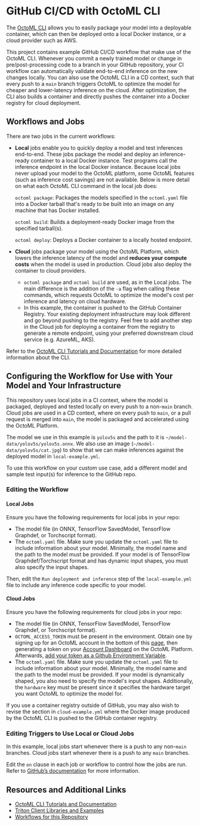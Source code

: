 # GitHub CI/CD with OctoML CLI

The [OctoML CLI](https://try.octoml.ai/cli) allows you to easily package your model into a
deployable container, which can then be deployed onto a local Docker instance, or a cloud
provider such as AWS.

This project contains example GitHub CI/CD workflow that make use of the OctoML CLI. 
Whenever you commit a newly trained model or change in pre/post-processing code to a branch
in your GitHub repository, your CI workflow can automatically validate end-to-end inference 
on the new changes locally. You can also use the OctoML CLI in a CD context, such that every
push to a `main` branch triggers OctoML to optimize the model for cheaper and lower-latency
inference on the cloud. After optimization, the CLI also builds a container and directly 
pushes the container into a Docker registry for cloud deployment.

## Workflows and Jobs

There are two jobs in the current workflows:
- **Local** jobs enable you to quickly deploy a model and test inferences end-to-end.
  These jobs package the model and deploy an inference-ready container to a local 
  Docker instance. Test programs call the inference 
  endpoint in the local Docker instance. Because local jobs never upload your model to the
  OctoML platform, some OctoML features (such as inference cost savings) are not available.
  Below is more detail on what each OctoML CLI command in the local job does:
  
  `octoml package`: Packages the models specified in the `octoml.yaml` file into a 
  Docker tarball that's ready to be built into an image on any machine that has Docker installed. 

  `octoml build`: Builds a deployment-ready Docker image from the specified tarball(s). 

  `octoml deploy`: Deploys a Docker container to a locally hosted endpoint.

- **Cloud** jobs package your model using the OctoML Platform, which lowers the inference
  latency of the model and **reduces your compute costs** when the model is used in 
  production. Cloud jobs also deploy the container to cloud providers.

  - `octoml package` and `octoml build` are used, as in the Local jobs. The main difference is the 
    addition of the `-a` flag when calling these commands, which requests OctoML
    to optimize the model's cost per inference and latency on cloud hardware.
  - In this example, the container is pushed to the GitHub Container Registry. Your existing deployment 
    infrastructure may look different and go beyond pushing to the registry. Feel free to add another 
    step in the Cloud job for deploying a container from the registry to generate a remote endpoint,
    using your preferred downstream cloud service (e.g. AzureML, AKS).
 
Refer to the [OctoML CLI Tutorials and Documentation](https://github.com/octoml/octoml-cli-tutorials)
for more detailed information about the CLI.

## Configuring the Workflow for Use with Your Model and Your Infrastructure

This repository uses local jobs in a CI context, where the model is packaged, deployed and
tested locally on every push to a non-`main` branch. Cloud jobs are used in a CD context,
where on every push to `main`, or a pull request is merged into `main`, the model is
packaged and accelerated using the OctoML Platform.

The model we use in this example is `yolov5s` and the path to it is 
`~/model-data/yolov5s/yolov5s.onnx`. We also use an image (`~/model-data/yolov5s/cat.jpg`)
to show that we can make inferences against the deployed model in `local-example.yml`.

To use this workflow on your custom use case, add a different model and sample test input(s)
for inference to the GitHub repo.

### Editing the Workflow

#### Local Jobs

Ensure you have the following requirements for local jobs in your repo:

- The model file (in ONNX, TensorFlow SavedModel, TensorFlow Graphdef, or Torchscript format).
- The `octoml.yaml` file. Make sure you update the `octoml.yaml` file to include information about your model.
Minimally, the model name and the path to the model must be provided. If your model is of TensorFlow Graphdef/Torchscript
format and has dynamic input shapes, you must also specify the input shapes.

Then, edit the `Run deployment and inference` step of the `local-example.yml` file to include any 
inference code specific to your model.

#### Cloud Jobs

Ensure you have the following requirements for cloud jobs in your repo:

- The model file (in ONNX, TensorFlow SavedModel, TensorFlow Graphdef, or Torchscript format).
- `OCTOML_ACCESS_TOKEN` must be present in the environment. Obtain one by 
  signing up for an OctoML account in the bottom of this [page](https://try.octoml.ai/cli/), then
  generating a token on your [Account Dashboard](https://app.octoml.ai/account/settings) on the OctoML Platform.
  Afterwards, [add your token as a Github Environment Variable](https://docs.github.com/en/actions/learn-github-actions/variables#creating-configuration-variables-for-a-repository).
- The `octoml.yaml` file. Make sure you update the `octoml.yaml` file to include information about your model.
  Minimally, the model name and the path to the model must be provided. If your model is dynamically shaped,
  you also need to specify the model's input shapes. Additionally, the `hardware` key must be 
  present since it specifies the hardware target you want OctoML to optimize the model for.

If you use a container registry outside of GitHub, you may also wish to revise the section in `cloud-example.yml`
where the Docker image produced by the OctoML CLI is pushed to the GitHub container registry.

### Editing Triggers to Use Local or Cloud Jobs

In this example, local jobs start whenever there is a push to any non-`main` branches.
Cloud jobs start whenever there is a push to any `main` branches.

Edit the `on` clause in each job or workflow to control how the jobs are run. Refer to
[GitHub’s documentation](https://docs.github.com/en/actions/using-workflows/triggering-a-workflow) 
for more information.

## Resources and Additional Links

- [OctoML CLI Tutorials and Documentation](https://github.com/octoml/octoml-cli-tutorials)
- [Triton Client Libraries and Examples](https://github.com/triton-inference-server/client)
- [Workflows for this Repository](https://github.com/octoml/octoml-cli-workflows/actions)
